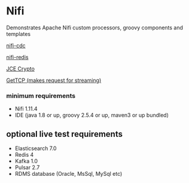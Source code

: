 # Nifi
Demonstrates Apache Nifi custom processors, groovy components and templates

[nifi-cdc](java/nifi-cdc/README.md)

[nifi-redis](java/nifi-redis/README.md)

[JCE Crypto](java/nifi-std/README.md)

[GetTCP (makes request for streaming)](java/nifi-std/README.md)



### minimum requirements
- Nifi 1.11.4
- IDE (java 1.8 or up, groovy 2.5.4 or up, maven3 or up bundled)

## optional live test requirements 
- Elasticsearch 7.0
- Redis 4
- Kafka 1.0
- Pulsar 2.7
- RDMS database (Oracle, MsSql, MySql etc)


